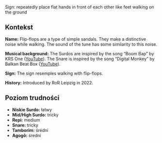 Sign: repeatedly place flat hands in front of each other like feet walking on
the ground

## Kontekst

**Name:** Flip-flops are a type of simple sandals. They make a distinctive noise
while walking. The sound of the tune has some similarity to this noise.

**Musical background:** The Surdos are inspired by the song “Boom Bap” by KRS
One ([YouTube](https://www.youtube.com/watch?v=iaYDe3gu1go)). The Snare is
inspired by the song “Digital Monkey” by Balkan Beat Box
([YouTube](https://www.youtube.com/watch?v=D813i6GnFmE)).

**Sign:** The sign resemples walking with flip-flops.

**History:** Introduced by RoR Leipzig in 2022.

## Poziom trudności

* **Niskie Surdo:** łatwy
* **Mid/High Surdo:** tricky
* **Repi:** medium
* **Snare:** tricky
* **Tamborim:** średni
* **Agogô:** średni
